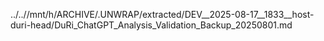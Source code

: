 ../..//mnt/h/ARCHIVE/.UNWRAP/extracted/DEV__2025-08-17__1833__host-duri-head/DuRi_ChatGPT_Analysis_Validation_Backup_20250801.md